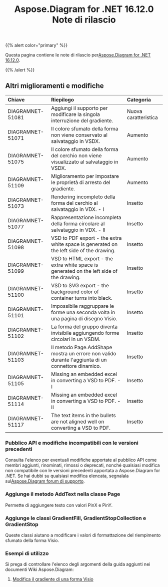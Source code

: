 ﻿---
title: Aspose.Diagram for .NET 16.12.0 Note di rilascio
type: docs
weight: 10
url: /it/net/aspose-diagram-for-net-16-12-0-release-notes/
---
{{% alert color="primary" %}} 

 Questa pagina contiene le note di rilascio per[Aspose.Diagram for .NET 16.12.0](https://www.nuget.org/packages/Aspose.Diagram/16.12.0).

{{% /alert %}} 
## **Altri miglioramenti e modifiche**

|**Chiave**|**Riepilogo**|**Categoria**|
|:- |:- |:- |
|DIAGRAMNET-51081|Aggiungi il supporto per modificare la singola interruzione del gradiente.|Nuova caratteristica|
|DIAGRAMNET-51071|Il colore sfumato della forma non viene conservato al salvataggio in VSDX.|Aumento|
|DIAGRAMNET-51075|Il colore sfumato della forma del cerchio non viene visualizzato al salvataggio in VSDX.|Aumento|
|DIAGRAMNET-51109|Miglioramento per impostare le proprietà di arresto del gradiente.|Aumento|
|DIAGRAMNET-51073|Rendering incompleto della forma del cerchio al salvataggio in VDX. - I|Insetto|
|DIAGRAMNET-51077|Rappresentazione incompleta della forma circolare al salvataggio in VDX. - II|Insetto|
|DIAGRAMNET-51098|VSD to PDF export - the extra white space is generated on the left side of the drawing.|Insetto|
|DIAGRAMNET-51099|VSD to HTML export - the extra white space is generated on the left side of the drawing.|Insetto|
|DIAGRAMNET-51100|VSD to SVG export - the background color of container turns into black.|Insetto|
|DIAGRAMNET-51101|Impossibile raggruppare le forme una seconda volta in una pagina di disegno Visio.|Insetto|
|DIAGRAMNET-51102|La forma del gruppo diventa invisibile aggiungendo forme circolari in un VSDM.|Insetto|
|DIAGRAMNET-51103|Il metodo Page.AddShape mostra un errore non valido durante l'aggiunta di un connettore dinamico.|Insetto|
|DIAGRAMNET-51105|Missing an embedded excel in converting a VSD to PDF. - I|Insetto|
|DIAGRAMNET-51114|Missing an embedded excel in converting a VSD to PDF. -II|Insetto|
|DIAGRAMNET-51117|The text items in the bullets are not aligned well on converting a VSD to PDF.|Insetto|
### **Pubblico API e modifiche incompatibili con le versioni precedenti**
Consulta l'elenco per eventuali modifiche apportate al pubblico API come membri aggiunti, rinominati, rimossi o deprecati, nonché qualsiasi modifica non compatibile con le versioni precedenti apportata a Aspose.Diagram for .NET. Se hai dubbi su qualsiasi modifica elencata, segnalala sul[Aspose.Diagram forum di supporto](https://forum.aspose.com/c/diagram/17).
### **Aggiunge il metodo AddText nella classe Page**
Permette di aggiungere testo con valori PinX e PinY.
### **Aggiunge le classi GradientFill, GradientStopCollection e GradientStop**
Queste classi aiutano a modificare i valori di formattazione del riempimento sfumato della forma Visio.
### **Esempi di utilizzo**
Si prega di controllare l'elenco degli argomenti della guida aggiunti nei documenti Wiki Aspose.Diagram:

1. [Modifica il gradiente di una forma Visio](http://www.aspose.com/docs/display/diagramnet/Modify+the+Gradient+of+a+Visio+Shape)
